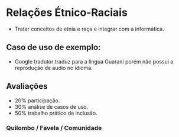 # Relações Étnico-Raciais

- Tratar conceitos de etnia e raça e integrar com a informática.

## Caso de uso de exemplo: 

- Google tradutor traduz para a lingua Guarani porém não possui a reprodução de audio no idioma.

## Avaliações

- 20% participação.
- 30% análise de casos de uso.
- 50% trabalho prático de inclusão.

### Quilombo / Favela / Comunidade

